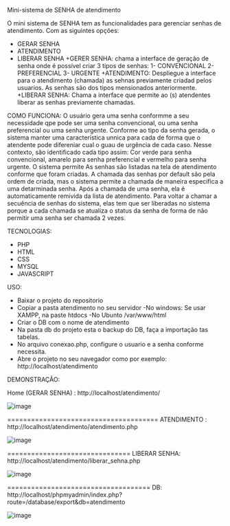 Mini-sistema de SENHA de atendimento

O mini sistema de SENHA tem as funcionalidades para gerenciar senhas de atendimento.
Com as siguintes opções:
  + GERAR SENHA
  + ATENDIMENTO
  + LIBERAR SENHA
    +GERER SENHA: chama a interface de geração de senha onde é possível criar 3 tipos de senhas:
        1- CONVENCIONAL
        2- PREFERENCIAL
        3- URGENTE
    +ATENDIMENTO: Despliegue a interface para o atendimento (chamada) as sehnas previamente criadad pelos usuarios. As senhas são dos tipos mensionados anteriormente.
    +LIBERAR SENHA: Chama a interface que permite ao (s) atendentes liberar as senhas previamente chamadas.

COMO FUNCIONA:
O usuário gera uma senha conformme a seu necessidade qpe pode ser uma senha convencional, ou uma senha preferencial ou uma senha urgente. Conforme ao tipo 
da senha gerada, o sistema manter uma caracteristica unnica para cada de forma que o atendente pode difereniar cual o guau de urgência de cada caso. Nesse contexto,
são identificado cada tipo assim: Cor verde para senha convencional, amarelo para senha preferencial e vermelho para senha urgente.
O sistema permite As senhas são listadas na tela de atendimento conforme que foram criadas. A chamada das senhas por default são pela ordem de criada, mas o sistema
permite a chamada de maneira especifica a uma detarminada senha. Após a chamada de uma senha, ela é automaticamente remivida da lista de atendimento.
Para voltar a chamar a secuência de senhas do sistema, elas tem que ser liberadas no sistema porque a cada chamada se atualiza o status da senha de forma de não permitir uma senha ser chamada 2 vezes.

TECNOLOGIAS:
  + PHP
  + HTML
  + CSS
  + MYSQL
  + JAVASCRIPT

USO:
+ Baixar o projeto do repositorio
+ Copiar a pasta atendimento no seu servidor
    -No windows: Se usar XAMPP, na paste htdocs
    -No Ubunto /var/www/html
+ Criar o DB com o nome de atendimento
+ Na pasta db do projeto esta o backup do DB, faça a importação tas tabelas.
+ No arquivo conexao.php, configure o usuario e a senha conforme necessita.
+ Abre o projeto no seu navegador como por exemplo: http://localhost/atendimento

DEMONSTRAÇÂO:

Home (GERAR SENHA) : http://localhost/atendimento/

![image](https://github.com/user-attachments/assets/ff322389-f708-4c9d-af90-e8803d0ec709)

======================================
ATENDIMENTO : http://localhost/atendimento/atendimento.php

![image](https://github.com/user-attachments/assets/4bc3931b-61ca-4366-a32c-03ac6d69600b)

===============================
LIBERAR SENHA: http://localhost/atendimento/liberar_sehna.php

![image](https://github.com/user-attachments/assets/f53af165-c1d3-4fc0-be93-5cb00c617c7b)


====================================
DB: http://localhost/phpmyadmin/index.php?route=/database/export&db=atendimento

![image](https://github.com/user-attachments/assets/92e98a48-8903-4619-9104-e1def0e34e6b)



